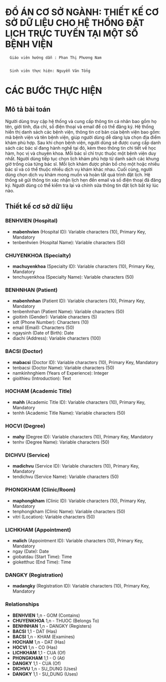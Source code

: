 # ĐỒ ÁN CƠ SỞ NGÀNH: THIẾT KẾ CƠ SỞ DỮ LIỆU CHO HỆ THỐNG ĐẶT LỊCH TRỰC TUYẾN TẠI MỘT SỐ BỆNH VIỆN
      Giáo viên hướng dẫn : Phan Thị Phương Nam

      
      Sinh viên thực hiện: Nguyễn Văn Tổng
# CÁC BƯỚC THỰC HIỆN
## Mô tả bài toán
Người dùng truy cập hệ thống và cung cấp thông tin cá nhân bao gồm họ tên, giới tính, địa chỉ, số điện thoại và email để có thể đăng ký.
Hệ thống hiển thị danh sách các bệnh viện, thông tin cơ bản của bệnh viện bao gồm: mã bệnh viện và tên bệnh viện, giúp người dùng dễ dàng lựa chọn địa điểm khám phù hợp.
Sau khi chọn bệnh viện, người dùng sẽ được cung cấp danh sách các bác sĩ đang hành nghề tại đó, kèm theo thông tin chi tiết về học hàm, học vị và chuyên khoa. Mỗi bác sĩ chỉ trực thuộc một bệnh viện duy nhất.
Người dùng tiếp tục chọn lịch khám phù hợp từ danh sách các khung giờ trống của từng bác sĩ. Mỗi lịch khám được phân bổ cho một hoặc nhiều bác sĩ và có thể thuộc nhiều dịch vụ khám khác nhau.
Cuối cùng, người dùng chọn dịch vụ khám mong muốn và hoàn tất quá trình đặt lịch. Hệ thống sẽ gửi thông tin xác nhận lịch hẹn đến email và số điện thoại đã đăng ký. Người dùng có thể kiểm tra lại và chỉnh sửa thông tin đặt lịch bất kỳ lúc nào.


## Thiết kế cơ sở dữ liệu
### BENHVIEN (Hospital)
*   **mabenhvien** (Hospital ID): Variable characters (10), Primary Key, Mandatory
*   tenbenhvien (Hospital Name): Variable characters (50)

### CHUYENKHOA (Specialty)
*   **machuyenkhoa** (Specialty ID): Variable characters (10), Primary Key, Mandatory
*   tenchuyenkhoa (Specialty Name): Variable characters (50)

### BENHNHAN (Patient)
*   **mabenhnhan** (Patient ID): Variable characters (10), Primary Key, Mandatory
*   tenbenhnhan (Patient Name): Variable characters (50)
*   gioitinh (Gender): Variable characters (5)
*   sdt (Phone Number): Characters (10)
*   email (Email): Characters (50)
*   ngaysinh (Date of Birth): Date
*   diachi (Address): Variable characters (100)

### BACSI (Doctor)
*   **mabacsi** (Doctor ID): Variable characters (10), Primary Key, Mandatory
*   tenbacsi (Doctor Name): Variable characters (50)
*   namkinhnghiem (Years of Experience): Integer
*   gioithieu (Introduction): Text

### HOCHAM (Academic Title)
*   **mahh** (Academic Title ID): Variable characters (10), Primary Key, Mandatory
*   tenhh (Academic Title Name): Variable characters (50)

### HOCVI (Degree)
*   **mahy** (Degree ID): Variable characters (10), Primary Key, Mandatory
*   tenhv (Degree Name): Variable characters (50)

### DICHVU (Service)
*   **madichvu** (Service ID): Variable characters (10), Primary Key, Mandatory
*   tendichvu (Service Name): Variable characters (50)

### PHONGKHAM (Clinic/Room)
*   **maphongkham** (Clinic ID): Variable characters (10), Primary Key, Mandatory
*   tenphongkham (Clinic Name): Variable characters (50)
*   vitri (Location): Variable characters (50)

### LICHKHAM (Appointment)
*    **malich** (Appointment ID): Variable characters (10), Primary Key, Mandatory
*    ngay (Date): Date
*    giobatdau (Start Time): Time
*    gioketthuc (End Time): Time

### DANGKY (Registration)
*    **madangky** (Registration ID): Variable characters (10), Primary Key, Mandatory

### Relationships

*   **BENHVIEN** 1,n - GOM (Contains)
*   **CHUYENKHOA** 1,n - THUOC (Belongs To)
*   **BENHNHAN** 1,n - DANGKY (Registers)
*    **BACSI** 1,1 - DAT (Has)
*    **BACSI** 1,n - KHAM (Examines)
*  **HOCHAM** 1,n - DAT (Has)
* **HOCVI** 1,n - CO (Has)
* **LICHKHAM** 1,1 - CUA (Of)
* **PHONGKHAM** 1,1 - O (At)
*   **DANGKY** 1,1 - CUA (Of)
*  **DICHVU** 1,n - SU_DUNG (Uses)
*  **DANGKY** 1,1 - SU_DUNG (Uses)
